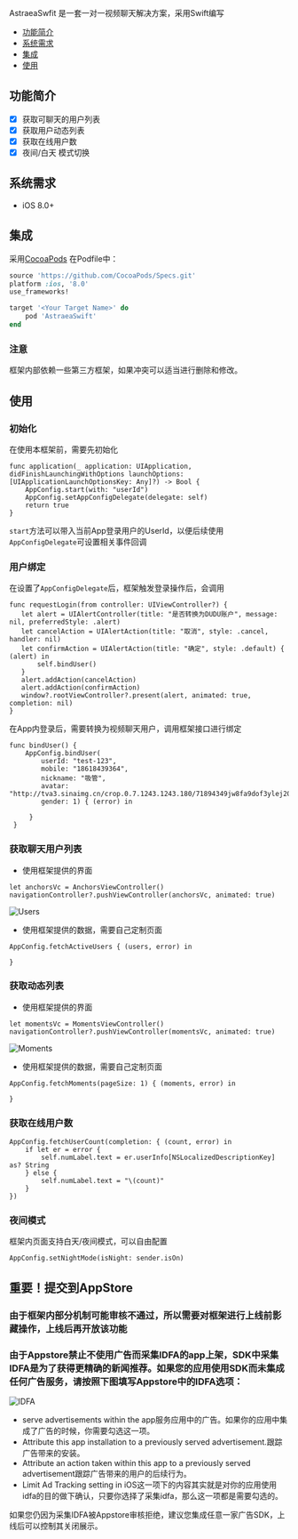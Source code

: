 AstraeaSwfit 是一套一对一视频聊天解决方案，采用Swift编写


- [功能简介](#功能简介)
- [系统需求](#系统需求)
- [集成](#集成)
- [使用](#使用)


## 功能简介
- [x] 获取可聊天的用户列表
- [x] 获取用户动态列表
- [x] 获取在线用户数
- [x] 夜间/白天 模式切换

## 系统需求
- iOS 8.0+

## 集成
采用[CocoaPods](http://cocoapods.org)
在Podfile中：
```ruby
source 'https://github.com/CocoaPods/Specs.git'
platform :ios, '8.0'
use_frameworks!

target '<Your Target Name>' do
    pod 'AstraeaSwift'
end
```
### 注意
框架内部依赖一些第三方框架，如果冲突可以适当进行删除和修改。

## 使用
### 初始化
在使用本框架前，需要先初始化
```
func application(_ application: UIApplication, didFinishLaunchingWithOptions launchOptions: [UIApplicationLaunchOptionsKey: Any]?) -> Bool {
    AppConfig.start(with: "userId")
    AppConfig.setAppConfigDelegate(delegate: self)
    return true
}
```
`start`方法可以带入当前App登录用户的UserId，以便后续使用
`AppConfigDelegate`可设置相关事件回调
### 用户绑定
在设置了`AppConfigDelegate`后，框架触发登录操作后，会调用
```
func requestLogin(from controller: UIViewController?) {
   let alert = UIAlertController(title: "是否转换为DUDU账户", message: nil, preferredStyle: .alert)
   let cancelAction = UIAlertAction(title: "取消", style: .cancel, handler: nil)
   let confirmAction = UIAlertAction(title: "确定", style: .default) { (alert) in
       self.bindUser()
   }
   alert.addAction(cancelAction)
   alert.addAction(confirmAction)
   window?.rootViewController?.present(alert, animated: true, completion: nil)
}
```
在App内登录后，需要转换为视频聊天用户，调用框架接口进行绑定
```
func bindUser() {
    AppConfig.bindUser(
        userId: "test-123",
        mobile: "18618439364",
        nickname: "吸管",
        avatar: "http://tva3.sinaimg.cn/crop.0.7.1243.1243.180/71894349jw8fa9dof3ylej20yj0yxq5e.jpg",
        gender: 1) { (error) in
                
     }
 }
```
### 获取聊天用户列表
- 使用框架提供的界面
```
let anchorsVc = AnchorsViewController()
navigationController?.pushViewController(anchorsVc, animated: true)
```
![Users](./users.PNG "Users")
- 使用框架提供的数据，需要自己定制页面
```
AppConfig.fetchActiveUsers { (users, error) in

}
```
### 获取动态列表
- 使用框架提供的界面
```
let momentsVc = MomentsViewController()
navigationController?.pushViewController(momentsVc, animated: true)
```
![Moments](./moments.PNG "Moments")
- 使用框架提供的数据，需要自己定制页面
```
AppConfig.fetchMoments(pageSize: 1) { (moments, error) in
            
}
```
### 获取在线用户数
```
AppConfig.fetchUserCount(completion: { (count, error) in
    if let er = error {
        self.numLabel.text = er.userInfo[NSLocalizedDescriptionKey] as? String
    } else {
        self.numLabel.text = "\(count)"
    }
})
```
### 夜间模式
框架内页面支持白天/夜间模式，可以自由配置
```
AppConfig.setNightMode(isNight: sender.isOn)
```
## 重要！提交到AppStore
### 由于框架内部分机制可能审核不通过，所以需要对框架进行上线前影藏操作，上线后再开放该功能
### 由于Appstore禁止不使用广告而采集IDFA的app上架，SDK中采集IDFA是为了获得更精确的新闻推荐。如果您的应用使用SDK而未集成任何广告服务，请按照下图填写Appstore中的IDFA选项：
![IDFA](./idfa.png "IDFA")
- serve advertisements within the app服务应用中的广告。如果你的应用中集成了广告的时候，你需要勾选这一项。
- Attribute this app installation to a previously served advertisement.跟踪广告带来的安装。
- Attribute an action taken within this app to a previously served advertisement跟踪广告带来的用户的后续行为。
- Limit Ad Tracking setting in iOS这一项下的内容其实就是对你的应用使用idfa的目的做下确认，只要你选择了采集idfa，那么这一项都是需要勾选的。

如果您仍因为采集IDFA被Appstore审核拒绝，建议您集成任意一家广告SDK，上线后可以控制其关闭展示。
